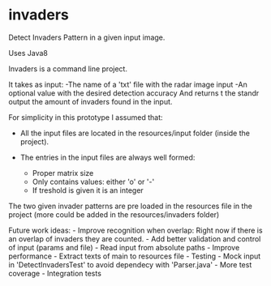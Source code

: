 # invaders
Detect Invaders Pattern in a given input image.

Uses Java8

Invaders is a command line project. 

It takes as input: 
	-The name of a 'txt' file with the radar image input
	-An optional value with the desired detection accuracy
And returns t the standr output the amount of invaders found in the input.

For simplicity in this prototype I assumed that:
- All the input files are located in the resources/input folder (inside the project).

- The entries in the input files are always well formed:
	- Proper matrix size
	- Only contains values: either 'o' or '-'
	- If treshold is given it is an integer

The two given invader patterns are pre loaded in the resources file in the project (more could be added in the resources/invaders folder)


Future work ideas:
	- Improve recognition when overlap: Right now if there is an overlap of invaders they are counted.
	- Add better validation and control of input (params and file)
	- Read input from absolute paths
	- Improve performance
	- Extract texts of main to resources file
	- Testing
		- Mock input in 'DetectInvadersTest' to avoid dependecy with 'Parser.java'
		- More test coverage
		- Integration tests
